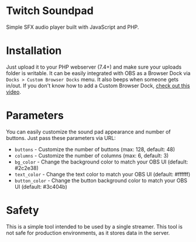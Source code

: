 # Twitch Soundpad

Simple SFX audio player built with JavaScript and PHP.

# Installation

Just upload it to your PHP webserver (7.4+) and make sure your uploads folder is writable.
It can be easily integrated with OBS as a Browser Dock via `Docks > Custom Browser Docks` menu. It also beeps when someone gets in/out.
If you don't know how to add a Custom Browser Dock, [check out this video](https://youtu.be/ItFeV8TimxE?t=82).

# Parameters

You can easily customize the sound pad appearance and number of buttons. Just pass these parameters via URL:

- `buttons` - Customize the number of buttons (max: 128, default: 48)
- `columns` - Customize the number of columns (max: 6, default: 3)
- `bg_color` - Change the background color to match your OBS UI (default: #2c2e38)
- `text_color` - Change the text color to match your OBS UI (default: #ffffff)
- `button_color` - Change the button background color to match your OBS UI (default: #3c404b)

# Safety

This is a simple tool intended to be used by a single streamer. This tool is not safe for production environments, as it stores data in the server. 